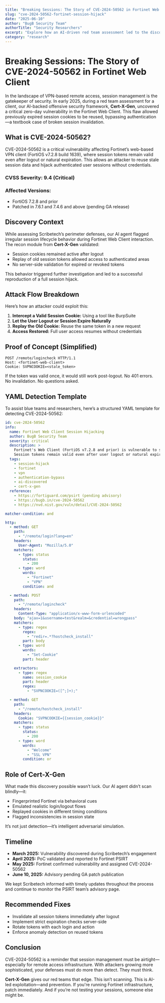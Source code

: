 ```yaml
---
title: "Breaking Sessions: The Story of CVE-2024-50562 in Fortinet Web Client"
slug: "cve-2024-50562-fortinet-session-hijack"
date: "2025-06-10"
author: "BugB Security Team"
authorTitle: "Security Researchers"
excerpt: "Explore how an AI-driven red team assessment led to the discovery of CVE-2024-50562—a critical session management flaw in Fortinet's Web Client that enabled persistent session hijacking."
category: "research"
---
```


# Breaking Sessions: The Story of CVE-2024-50562 in Fortinet Web Client

In the landscape of VPN-based remote access, session management is the gatekeeper of security. In early 2025, during a red team assessment for a client, our AI-backed offensive security framework, **Cert-X-Gen**, uncovered a critical zero-day vulnerability in the Fortinet Web Client. This flaw allowed previously expired session cookies to be reused, bypassing authentication—a textbook case of broken session invalidation.

## What is CVE-2024-50562?

CVE-2024-50562 is a critical vulnerability affecting Fortinet’s web-based VPN client (FortiOS v7.2.8 build 1639), where session tokens remain valid even after logout or natural expiration. This allows an attacker to reuse stale session data and hijack authenticated user sessions without credentials.

### CVSS Severity: 9.4 (Critical)

### Affected Versions:
- FortiOS 7.2.8 and prior
- Patched in 7.6.1 and 7.4.6 and above (pending GA release)

## Discovery Context

While assessing Scribetech’s perimeter defenses, our AI agent flagged irregular session lifecycle behavior during Fortinet Web Client interaction. The recon module from **Cert-X-Gen** validated:

- Session cookies remained active after logout  
- Replay of old session tokens allowed access to authenticated areas  
- No server-side validation for expired or revoked tokens

This behavior triggered further investigation and led to a successful reproduction of a full session hijack.

## Attack Flow Breakdown

Here’s how an attacker could exploit this:

1. **Intercept a Valid Session Cookie:** Using a tool like BurpSuite  
2. **Let the User Logout or Session Expire Naturally**  
3. **Replay the Old Cookie:** Reuse the same token in a new request  
4. **Access Restored:** Full user access resumes without credentials  

## Proof of Concept (Simplified)

```http
POST /remote/logincheck HTTP/1.1
Host: <fortinet-web-client>
Cookie: SVPNCOOKIE=<stale_token>
````

If the token was valid once, it would still work post-logout. No 401 errors. No invalidation. No questions asked.

## YAML Detection Template

To assist blue teams and researchers, here’s a structured YAML template for detecting CVE-2024-50562:

```yaml
id: cve-2024-50562
info:
  name: Fortinet Web Client Session Hijacking
  author: BugB Security Team
  severity: critical
  description: >
    Fortinet's Web Client (FortiOS v7.2.8 and prior) is vulnerable to session hijacking due to improper session invalidation.
    Session tokens remain valid even after user logout or natural expiration, allowing unauthorized reuse and authentication bypass.
  tags:
    - session-hijack
    - fortinet
    - vpn
    - authentication-bypass
    - ai-discovered
    - cert-x-gen
  reference:
    - https://fortiguard.com/psirt (pending advisory)
    - https://bugb.in/cve-2024-50562
    - https://nvd.nist.gov/vuln/detail/CVE-2024-50562

matcher-condition: and

http:
  - method: GET
    path:
      - "/remote/login?lang=en"
    headers:
      User-Agent: "Mozilla/5.0"
    matchers:
      - type: status
        status:
          - 200
      - type: word
        words:
          - "Fortinet"
          - "VPN"
        condition: and

  - method: POST
    path:
      - "/remote/logincheck"
    headers:
      Content-Type: "application/x-www-form-urlencoded"
    body: "ajax=1&username=test&realm=&credential=wrongpass"
    matchers:
      - type: regex
        regex:
          - "redir=.*?hostcheck_install"
        part: body
      - type: word
        words:
          - "Set-Cookie"
        part: header

    extractors:
      - type: regex
        name: session_cookie
        part: header
        regex:
          - "SVPNCOOKIE=([^;]+);"

  - method: GET
    path:
      - "/remote/hostcheck_install"
    headers:
      Cookie: "SVPNCOOKIE={{session_cookie}}"
    matchers:
      - type: status
        status:
          - 200
      - type: word
        words:
          - "Welcome"
          - "SSL VPN"
        condition: or
```

## Role of Cert-X-Gen

What made this discovery possible wasn’t luck. Our AI agent didn’t scan blindly—it:

* Fingerprinted Fortinet via behavioral cues
* Emulated realistic login/logout flows
* Replayed cookies in different timing conditions
* Flagged inconsistencies in session state

It’s not just detection—it’s intelligent adversarial simulation.

## Timeline

* **March 2025:** Vulnerability discovered during Scribetech’s engagement
* **April 2025:** PoC validated and reported to Fortinet PSIRT
* **May 2025:** Fortinet confirmed vulnerability and assigned CVE-2024-50562
* **June 10, 2025:** Advisory pending GA patch publication

We kept Scribetech informed with timely updates throughout the process and continue to monitor the PSIRT team’s advisory page.

## Recommended Fixes

* Invalidate all session tokens immediately after logout
* Implement strict expiration checks server-side
* Rotate tokens with each login and action
* Enforce anomaly detection on reused tokens

## Conclusion

CVE-2024-50562 is a reminder that session management must be airtight—especially for remote access infrastructure. With attackers growing more sophisticated, your defenses must do more than detect. They must think.

**Cert-X-Gen** gives our red teams that edge. This isn’t scanning. This is AI-led exploitation—and prevention. If you're running Fortinet infrastructure, patch immediately. And if you’re not testing your sessions, someone else might be.
